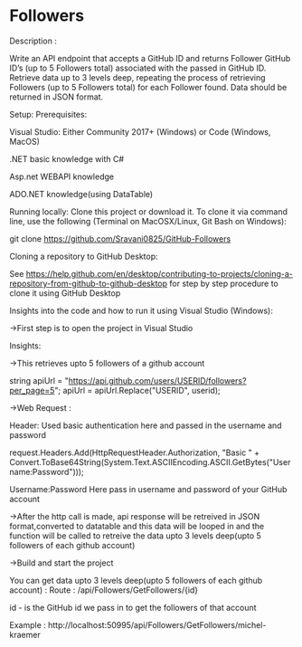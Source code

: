 # Followers
Description :

Write an API endpoint that accepts a GitHub ID and returns Follower GitHub ID’s (up to 5 Followers total) associated with the passed in GitHub ID. Retrieve data up to 3 levels deep, repeating the process of retrieving Followers (up to 5 Followers total) for each Follower found. Data should be returned in JSON format.

Setup: Prerequisites:

Visual Studio: Either Community 2017+ (Windows) or Code (Windows, MacOS)

.NET basic knowledge with C# 

Asp.net WEBAPI knowledge 

ADO.NET knowledge(using DataTable)

Running locally: Clone this project or download it. To clone it via command line, use the following (Terminal on MacOSX/Linux, Git Bash on Windows):

git clone https://github.com/Sravani0825/GitHub-Followers

Cloning a repository to GitHub Desktop:

See https://help.github.com/en/desktop/contributing-to-projects/cloning-a-repository-from-github-to-github-desktop for step by step procedure to clone it using GitHub Desktop

Insights into the code and how to run it using Visual Studio (Windows):

->First step is to open the project in Visual Studio

Insights:

->This retrieves upto 5 followers of a github account

string apiUrl = "https://api.github.com/users/USERID/followers?per_page=5"; apiUrl = apiUrl.Replace("USERID", userid);

->Web Request :

Header: Used basic authentication here and passed in the username and password

request.Headers.Add(HttpRequestHeader.Authorization, "Basic " + Convert.ToBase64String(System.Text.ASCIIEncoding.ASCII.GetBytes("Username:Password")));

Username:Password Here pass in username and password of your GitHub account

->After the http call is made, api response will be retreived in JSON format,converted to datatable and this data will be looped in and the function will be called to retreive the data upto 3 levels deep(upto 5 followers of each github account)

->Build and start the project

You can get data upto 3 levels deep(upto 5 followers of each github account) : Route : /api/Followers/GetFollowers/{id}

id - is the GitHub id we pass in to get the followers of that account

Example : http://localhost:50995/api/Followers/GetFollowers/michel-kraemer
